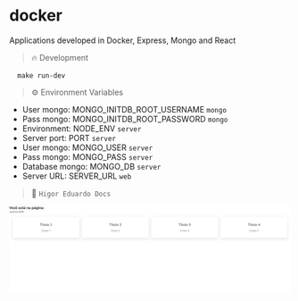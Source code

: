 # docker

Applications developed in Docker, Express, Mongo and React

> :fire: Development

```
  make run-dev
```

> :gear: Environment Variables

- User mongo: MONGO_INITDB_ROOT_USERNAME `mongo`
- Pass mongo: MONGO_INITDB_ROOT_PASSWORD `mongo`
- Environment: NODE_ENV `server`
- Server port: PORT `server`
- User mongo: MONGO_USER `server`
- Pass mongo: MONGO_PASS `server`
- Database mongo: MONGO_DB `server`
- Server URL: SERVER_URL `web`

> :thought_balloon: `Higor Eduardo Docs`

![Cover](./assets/cover.png)
